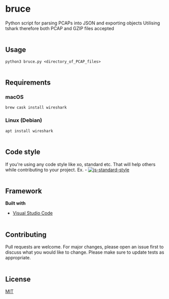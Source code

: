 # bruce
Python script for parsing PCAPs into JSON and exporting objects
Utilising tshark therefore both PCAP and GZIP files accepted
<br><br>
## Usage
``` python3 bruce.py <directory_of_PCAP_files> ```
<br><br>
## Requirements
### macOS
``` brew cask install wireshark ```
### Linux (Debian)
``` apt install wireshark ```
<br><br>
## Code style
If you're using any code style like xo, standard etc. That will help others while contributing to your project. Ex. -
[![js-standard-style](https://img.shields.io/badge/code%20style-standard-brightgreen.svg?style=flat)](https://github.com/feross/standard)
<br><br>
## Framework
<b>Built with</b>
- [Visual Studio Code](https://code.visualstudio.com)
<br><br>
## Contributing
Pull requests are welcome. For major changes, please open an issue first to discuss what you would like to change.
Please make sure to update tests as appropriate.
<br><br>
## License
[MIT](https://choosealicense.com/licenses/mit/)
